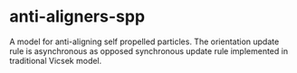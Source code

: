 # anti-aligners-spp
A model for anti-aligning self propelled particles. 
The orientation update rule is asynchronous as opposed synchronous update rule implemented in traditional Vicsek model.

